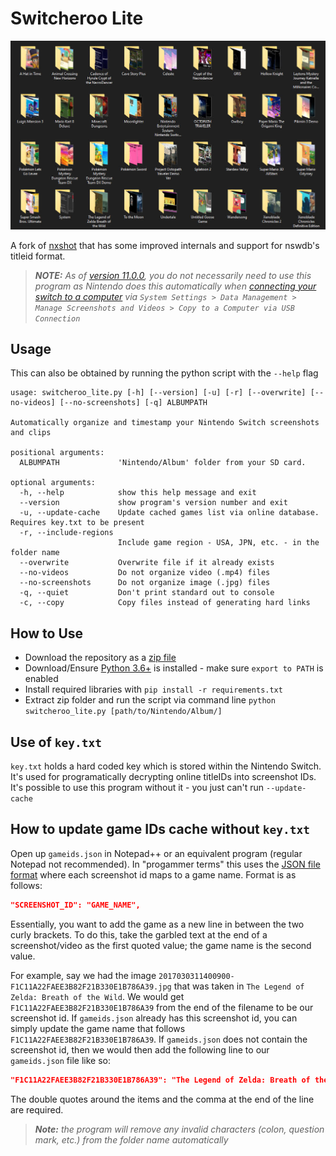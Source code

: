 # Switcheroo Lite

![Organized demo](/dev/albums.jpg)

A fork of [nxshot](https://github.com/s1cp/nxshot) that has some improved internals and support for nswdb's titleid format.

> _**NOTE:** As of [version 11.0.0](https://en-americas-support.nintendo.com/app/answers/detail/a_id/43314#v1100), you do not necessarily need to use this program as Nintendo does this automatically when [connecting your switch to a computer](https://en-americas-support.nintendo.com/app/answers/detail/a_id/53664) via `System Settings > Data Management > Manage Screenshots and Videos > Copy to a Computer via USB Connection`_

## Usage

This can also be obtained by running the python script with the `--help` flag

```text
usage: switcheroo_lite.py [-h] [--version] [-u] [-r] [--overwrite] [--no-videos] [--no-screenshots] [-q] ALBUMPATH

Automatically organize and timestamp your Nintendo Switch screenshots and clips

positional arguments:
  ALBUMPATH             'Nintendo/Album' folder from your SD card.

optional arguments:
  -h, --help            show this help message and exit
  --version             show program's version number and exit
  -u, --update-cache    Update cached games list via online database. Requires key.txt to be present
  -r, --include-regions
                        Include game region - USA, JPN, etc. - in the folder name
  --overwrite           Overwrite file if it already exists
  --no-videos           Do not organize video (.mp4) files
  --no-screenshots      Do not organize image (.jpg) files
  -q, --quiet           Don't print standard out to console
  -c, --copy            Copy files instead of generating hard links
  ```

## How to Use

- Download the repository as a [zip file](https://github.com/dmynerd78/switcheroo-lite/archive/master.zip)
- Download/Ensure [Python 3.6+](https://www.python.org/downloads/) is installed - make sure `export to PATH` is enabled
- Install required libraries with `pip install -r requirements.txt`
- Extract zip folder and run the script via command line `python switcheroo_lite.py [path/to/Nintendo/Album/]`

## Use of `key.txt`

`key.txt` holds a hard coded key which is stored within the Nintendo Switch. It's used for programatically decrypting online titleIDs into screenshot IDs. It's possible to use this program without it - you just can't run `--update-cache`

## How to update game IDs cache without `key.txt`

Open up `gameids.json` in Notepad++ or an equivalent program (regular Notepad not recommended). In "progammer terms" this uses the [JSON file format](https://www.w3schools.com/whatis/whatis_json.asp) where each screenshot id maps to a game name. Format is as follows:

```json
"SCREENSHOT_ID": "GAME_NAME",
```

Essentially, you want to add the game as a new line in between the two curly brackets. To do this, take the garbled text at the end of a screenshot/video as the first quoted value; the game name is the second value.  

For example, say we had the image `2017030311400900-F1C11A22FAEE3B82F21B330E1B786A39.jpg` that was taken in `The Legend of Zelda: Breath of the Wild`. We would get `F1C11A22FAEE3B82F21B330E1B786A39` from the end of the filename to be our screenshot id. If `gameids.json` already has this screenshot id, you can simply update the game name that follows `F1C11A22FAEE3B82F21B330E1B786A39`. If `gameids.json` does not contain the screenshot id, then we would then add the following line to our `gameids.json` file like so:

```json
"F1C11A22FAEE3B82F21B330E1B786A39": "The Legend of Zelda: Breath of the Wild",
```

The double quotes around the items and the comma at the end of the line are required.  
> _**Note:** the program will remove any invalid characters (colon, question mark, etc.) from the folder name automatically_
